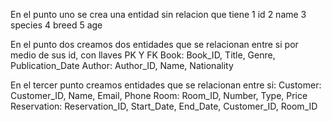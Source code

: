En el punto uno se crea una entidad sin relacion que tiene 
1 id
2 name
3 species
4 breed
5 age

En el punto dos creamos dos entidades que se relacionan entre si por medio de sus id, con llaves PK Y FK
Book: Book_ID, Title, Genre, Publication_Date
Author: Author_ID, Name, Nationality

En el tercer punto creamos  entidades que se relacionan entre si:
Customer: Customer_ID, Name, Email, Phone
Room: Room_ID, Number, Type, Price
Reservation: Reservation_ID, Start_Date, End_Date, Customer_ID, Room_ID

